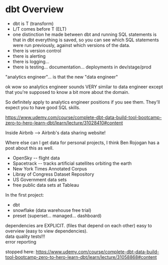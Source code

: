 # dbt Overview

- dbt is T (transform)
- L/T comes before T (ELT)
- one distinction he made between dbt and running SQL statements is that in dbt everything is saved, so you can see which SQL statements were run previously, against which versions of the data.
- there is version control
- there is alerting
- there is logging...
- there is testing... documentation... deployments in dev/stage/prod


"analytics engineer"...
is that the new "data engineer"

ok wow so analytics engineer sounds VERY similar to data engineer except that you're supposed to know a bit more about the domain.

So definitely apply to analytics engineer positions if you see them. They'll expect you to have good SQL skills.

https://www.udemy.com/course/complete-dbt-data-build-tool-bootcamp-zero-to-hero-learn-dbt/learn/lecture/31028410#content

Inside Airbnb --> Airbnb's data sharing website!  

Where else can I get data for personal projects, I think Ben Rojogan has a post about this as well. 
* OpenSky -- flight data 
* Spacetrack -- tracks artificial satellites orbiting the earth 
* New York Times Annotated Corpus
* Libray of Congress Dataset Repository 
* US Government data sets 
* free public data sets at Tableau 

In the first project:
- dbt 
- snowflake (data warehouse free trial)
- preset (superset... managed... dashboard)

dependencies are EXPLICIT. (files that depend on each other)
easy to overview (easy to view dependencies).  
data quality tests!!!  
error reporting  


stopped here:
https://www.udemy.com/course/complete-dbt-data-build-tool-bootcamp-zero-to-hero-learn-dbt/learn/lecture/31058868#content
